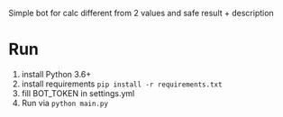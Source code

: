 Simple bot for calc different from 2 values and safe result + description


# Run
1. install Python 3.6+
2. install requirements
`pip install -r requirements.txt`
3. fill BOT_TOKEN in settings.yml
4. Run via `python main.py`
